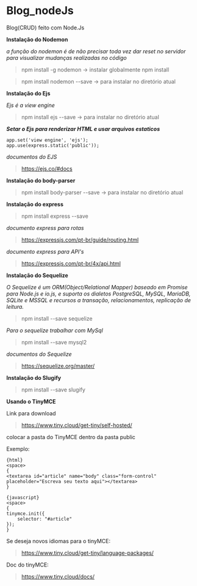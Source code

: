 # Blog_nodeJs
Blog(CRUD) feito com Node.Js

**Instalação do Nodemon**

*a função do nodemon é de não precisar toda vez dar reset no servidor para visualizar mudanças realizadas no código*

> npm install -g nodemon -> instalar globalmente npm install 

> npm install nodemon --save -> para instalar no diretório atual

**Instalação do Ejs**

*Ejs é a view engine*
> npm install ejs --save -> para instalar no diretório atual

***Setar o Ejs para renderizar HTML e usar arquivos estaticos***

```
app.set('view engine', 'ejs');
app.use(express.static('public'));
```
*documentos do EJS*
> https://ejs.co/#docs

**Instalação do body-parser**

> npm install body-parser --save -> para instalar no diretório atual

**Instalação do express**

> npm install express --save

*documento express para rotas*
> https://expressjs.com/pt-br/guide/routing.html

*documento express para API's*
>https://expressjs.com/pt-br/4x/api.html

**Instalação do Sequelize**

*O Sequelize é um ORM(Object/Relational Mapper) baseado em Promise para Node.js e io.js, e suporta os dialetos PostgreSQL, MySQL, MariaDB, SQLite e MSSQL e recursos a transação, relacionamentos, replicação de leitura.*

> npm install --save sequelize

*Para o sequelize trabalhar com MySql*
> npm install --save mysql2

*documentos do Sequelize*
> https://sequelize.org/master/

**Instalação do Slugify**

> npm install --save slugify

**Usando o TinyMCE**

Link para download

> https://www.tiny.cloud/get-tiny/self-hosted/

colocar a pasta do TinyMCE dentro da pasta public

Exemplo:

```
{html}
<space>
{
<textarea id="article" name="body" class="form-control" placeholder="Escreva seu texto aqui"></textarea>
}
```

```
{javascript}
<space>
{
tinymce.init({
    selector: "#article"
});
}
```

Se deseja novos idiomas para o tinyMCE:

> https://www.tiny.cloud/get-tiny/language-packages/

Doc do tinyMCE:

> https://www.tiny.cloud/docs/

